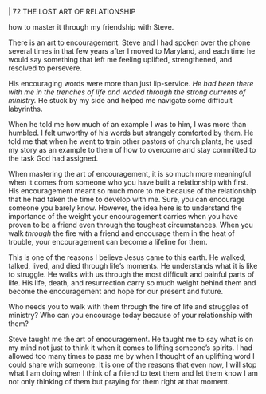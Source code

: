 | 72 THE LOST ART OF RELATIONSHIP

how to master it through my friendship with Steve.

There is an art to encouragement. Steve and I had spoken over the phone
several times in that few years after I moved to Maryland, and each time he would
say something that left me feeling uplifted, strengthened, and resolved to persevere.

His encouraging words were more than just lip-service. _He had been there
with me in the trenches of life and waded through the strong currents of ministry._
He stuck by my side and helped me navigate some difficult labyrinths.

When he told me how much of an example I was to him, I was more than
humbled. I felt unworthy of his words but strangely comforted by them. He told
me that when he went to train other pastors of church plants, he used my story
as an example to them of how to overcome and stay committed to the task God
had assigned.

When mastering the art of encouragement, it is so much more meaningful
when it comes from someone who you have built a relationship with first. His
encouragement meant so much more to me because of the relationship that
he had taken the time to develop with me. Sure, you can encourage someone
you barely know. However, the idea here is to understand the importance of
the weight your encouragement carries when you have proven to be a friend
even through the toughest circumstances. When you walk _through_ the fire with
a friend and encourage them in the heat of trouble, your encouragement can
become a lifeline for them.

This is one of the reasons I believe Jesus came to this earth. He walked,
talked, lived, and died through life’s moments. He understands what it is like to
struggle. He walks with us through the most difficult and painful parts of life.
His life, death, and resurrection carry so much weight behind them and become
the encouragement and hope for our present and future.

Who needs you to walk with them through the fire of life and struggles of
ministry? Who can you encourage today because of your relationship with them?

Steve taught me the art of encouragement. He taught me to say what is
on my mind not just to think it when it comes to lifting someone’s spirits. I had
allowed too many times to pass me by when I thought of an uplifting word I
could share with someone. It is one of the reasons that even now, I will stop what
I am doing when I think of a friend to text them and let them know I am not
only thinking of them but praying for them right at that moment.

